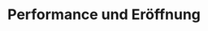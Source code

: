 ---
location: hoast
title: Performance und Eröffnung
start: 2022-06-24 17:00:00
end: 2022-06-24 22:00:00
---
